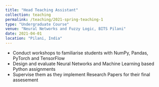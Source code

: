 ```yaml
---
title: "Head Teaching Assistant"
collection: teaching
permalink: /teaching/2021-spring-teaching-1
type: "Undergraduate Course"
venue: "Neural Networks and Fuzzy Logic, BITS Pilani"
date: 2021-04-01
location: "Pilani, India"
---
```


- Conduct workshops to familiarise students with NumPy, Pandas, PyTorch and TensorFlow
- Design and evaluate Neural Networks and Machine Learning based Python assignments
- Supervise them as they implement Research Papers for their final assesement
